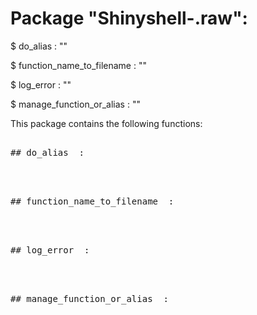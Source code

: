 # Package "Shinyshell-.raw":


$ do_alias  : ""

$ function_name_to_filename  : ""

$ log_error  : ""

$ manage_function_or_alias  : ""


This package contains the following functions:

<pre>

## do_alias  :


</pre>
<pre>

## function_name_to_filename  :


</pre>
<pre>

## log_error  :


</pre>
<pre>

## manage_function_or_alias  :


</pre>
